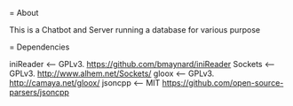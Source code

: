 = About

This is a Chatbot and Server running a database for various purpose

= Dependencies

iniReader <-- GPLv3. https://github.com/bmaynard/iniReader
Sockets <-- GPLv3. http://www.alhem.net/Sockets/
gloox  <-- GPLv3. http://camaya.net/gloox/
jsoncpp <-- MIT https://github.com/open-source-parsers/jsoncpp
